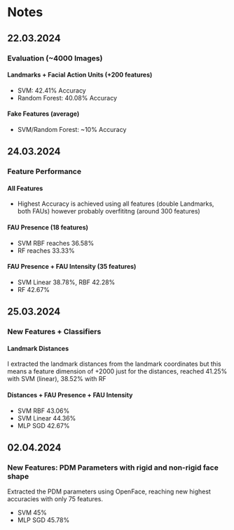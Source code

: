 # Notes
## 22.03.2024
### Evaluation (~4000 Images)
#### Landmarks + Facial Action Units (+200 features)
- SVM: 42.41% Accuracy
- Random Forest: 40.08% Accuracy
#### Fake Features (average)
- SVM/Random Forest: ~10% Accuracy

## 24.03.2024
### Feature Performance
#### All Features
- Highest Accuracy is achieved using all features (double Landmarks, both FAUs) however probably overfititng (around 300 features)
#### FAU Presence (18 features)
- SVM RBF reaches 36.58%
- RF reaches 33.33%
#### FAU Presence + FAU Intensity (35 features)
- SVM Linear 38.78%, RBF 42.28%
- RF 42.67% 


## 25.03.2024
### New Features + Classifiers
#### Landmark Distances
I extracted the landmark distances from the landmark coordinates but this means a feature dimension of +2000 just for the  distances, reached 41.25% with SVM (linear), 38.52% with RF

#### Distances + FAU Presence + FAU Intensity
- SVM RBF 43.06%
- SVM Linear 44.36%
- MLP SGD 42.67%

## 02.04.2024
### New Features: PDM Parameters with rigid and non-rigid face shape
Extracted the PDM parameters using OpenFace, reaching new highest accuracies with only 75 features.
- SVM 45%
- MLP SGD 45.78%

